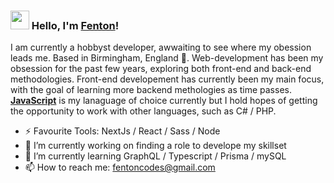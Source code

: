### <img src="https://media.giphy.com/media/hvRJCLFzcasrR4ia7z/giphy.gif" width="30px"> Hello, I'm [Fenton](https://silly-albattani-36984d.netlify.app/)!

I am currently a hobbyst developer, awwaiting to see where my obession leads me. Based in Birmingham, England 🏴󠁧󠁢󠁥󠁮󠁧󠁿. Web-development has been my obsession for the past few years, exploring both front-end and back-end methodologies. Front-end developement has currently been my main focus, with the goal of learning more backend methologies as time passes. <strong>[JavaScript](https://www.javascript.com/)</strong> is my lanaguage of choice currently but I hold hopes of getting the opportunity to work with other languages, such as C# / PHP.

- ⚡ Favourite Tools: NextJs / React / Sass / Node 
- 🔭 I’m currently working on finding a role to develope my skillset
- 🌱 I’m currently learning GraphQL / Typescript / Prisma / mySQL
- 📫 How to reach me: fentoncodes@gmail.com

